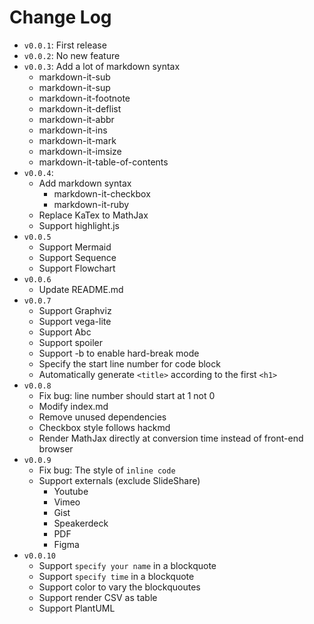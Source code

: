 # Change Log

+ `v0.0.1`: First release
+ `v0.0.2`: No new feature
+ `v0.0.3`: Add a lot of markdown syntax
    + markdown-it-sub
    + markdown-it-sup
    + markdown-it-footnote
    + markdown-it-deflist
    + markdown-it-abbr
    + markdown-it-ins
    + markdown-it-mark
    + markdown-it-imsize
    + markdown-it-table-of-contents
+ `v0.0.4`:
    + Add markdown syntax
        + markdown-it-checkbox
        + markdown-it-ruby
    + Replace KaTex to MathJax
    + Support highlight.js
+ `v0.0.5`
    + Support Mermaid
    + Support Sequence
    + Support Flowchart
+ `v0.0.6`
    + Update README.md
+ `v0.0.7`
    + Support Graphviz
    + Support vega-lite
    + Support Abc
    + Support spoiler
    + Support -b to enable hard-break mode
    + Specify the start line number for code block
    + Automatically generate `<title>` according to the first `<h1>`
+ `v0.0.8`
    + Fix bug: line number should start at 1 not 0
    + Modify index.md
    + Remove unused dependencies
    + Checkbox style follows hackmd
    + Render MathJax directly at conversion time instead of front-end browser
+ `v0.0.9`
    + Fix bug: The style of `inline code`
    + Support externals (exclude SlideShare)
        + Youtube
        + Vimeo
        + Gist
        + Speakerdeck
        + PDF
        + Figma
+ `v0.0.10`
    + Support `specify your name` in a blockquote
    + Support `specify time` in a blockquote
    + Support color to vary the blockquoutes
    + Support render CSV as table
    + Support PlantUML